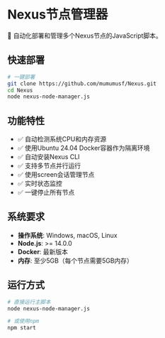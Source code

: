 # Nexus节点管理器

🚀 自动化部署和管理多个Nexus节点的JavaScript脚本。

## 快速部署

```bash
# 一键部署
git clone https://github.com/mumumusf/Nexus.git
cd Nexus
node nexus-node-manager.js
```

## 功能特性

- ✅ 自动检测系统CPU和内存资源
- ✅ 使用Ubuntu 24.04 Docker容器作为隔离环境
- ✅ 自动安装Nexus CLI
- ✅ 支持多节点并行运行
- ✅ 使用screen会话管理节点
- ✅ 实时状态监控
- ✅ 一键停止所有节点

## 系统要求

- **操作系统**: Windows, macOS, Linux
- **Node.js**: >= 14.0.0
- **Docker**: 最新版本
- **内存**: 至少5GB（每个节点需要5GB内存）

## 运行方式

```bash
# 直接运行主脚本
node nexus-node-manager.js

# 或使用npm
npm start
``` 